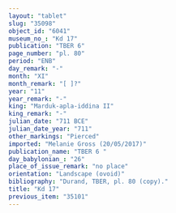 ```yaml
---
layout: "tablet"
slug: "35098"
object_id: "6041"
museum_no_: "Kd 17"
publication: "TBER 6"
page_number: "pl. 80"
period: "ENB"
day_remark: "-"
month: "XI"
month_remark: "[ ]?"
year: "11"
year_remark: "-"
king: "Marduk-apla-iddina II"
king_remark: "-"
julian_date: "711 BCE"
julian_date_year: "711"
other_markings: "Pierced"
imported: "Melanie Gross (20/05/2017)"
publication_name: "TBER 6 "
day_babylonian_: "26"
place_of_issue_remark: "no place"
orientation: "Landscape (ovoid)"
bibliography: "Durand, TBER, pl. 80 (copy)."
title: "Kd 17"
previous_item: "35101"
---
```

